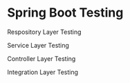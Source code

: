 # Spring Boot Testing

Respository Layer Testing

Service Layer Testing

Controller Layer Testing

Integration Layer Testing
